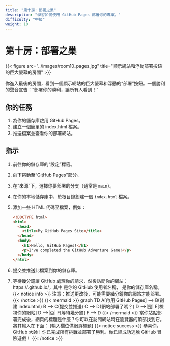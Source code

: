```yaml
---
title: "第十房：部署之巢"
description: "學習如何使用 GitHub Pages 部署你的專案。"
difficulty: "中級"
weight: 10
---
```


# 第十房：部署之巢

{{< figure src="../images/room10_pages.jpg" title="顯示網站和浮動部署按鈕的巨大螢幕的房間" >}}

你進入最後的房間，看到一個顯示網站的巨大螢幕和浮動的“部署”按鈕。一個勝利的聲音宣告：“部署你的勝利，讓所有人看到！”

## 你的任務

1. 為你的儲存庫啟用 GitHub Pages。
2. 建立一個簡單的 index.html 檔案。
3. 推送檔案並查看你的部署網站。

## 指示

1. 前往你的儲存庫的“設定”標籤。
2. 向下捲動至“GitHub Pages”部分。
3. 在“來源”下，選擇你要部署的分支（通常是 `main`）。
4. 在你的本地儲存庫中，於根目錄創建一個 `index.html` 檔案。
5. 添加一些 HTML 代碼至檔案，例如：

   ```html
   <!DOCTYPE html>
   <html>
     <head>
       <title>My GitHub Pages Site</title>
     </head>
     <body>
       <h1>Hello, GitHub Pages!</h1>
       <p>I've completed the GitHub Adventure Game!</p>
     </body>
   </html>
   ```

6. 提交並推送此檔案到你的儲存庫。
7. 等待幾分鐘讓 GitHub 處理你的請求，然後訪問你的網站：https://<username>.github.io/<repository-name>，其中 <username> 是你的 GitHub 使用者名稱，<repository-name> 是你的儲存庫名稱。
{{< notice info >}}
注意：推送更改後，可能需要幾分鐘你的網站才能部署。
{{< /notice >}}
{{< mermaid >}}
graph TD
A[啟用 GitHub Pages] --> B(創建 index.html)
B --> C(提交並推送)
C --> D{網站部署了嗎？}
D -->|是| E[檢視你的網站]
D -->|否| F[等待幾分鐘]
F --> D
{{< /mermaid >}}
當你站點部署完成後，網頁的標題是什麼？你可以在訪問網站時在瀏覽器的頂部找到它。將其輸入在下面：
[輸入欄位供網頁標題]
{{< notice success >}}
恭喜你，GitHub 大師！你已完成所有挑戰並部署了勝利。你已經成功逃脫 GitHub 冒險遊戲！
{{< /notice >}}